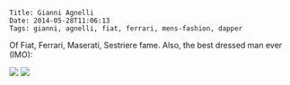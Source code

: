     Title: Gianni Agnelli
    Date: 2014-05-28T11:06:13
    Tags: gianni, agnelli, fiat, ferrari, mens-fashion, dapper

Of Fiat, Ferrari, Maserati, Sestriere fame. Also, the best dressed man ever (IMO):

<img src="http://xlegit.files.wordpress.com/2010/06/gianni_agnelli-005.jpg" />

<img src="http://www.ganzomag.com/wp-content/uploads/2012/02/Gianni-in-St.Moritz.jpg" />

